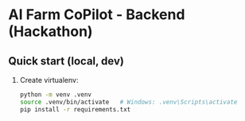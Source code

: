 # AI Farm CoPilot - Backend (Hackathon)

## Quick start (local, dev)
1. Create virtualenv:
   ```bash
   python -m venv .venv
   source .venv/bin/activate   # Windows: .venv\Scripts\activate
   pip install -r requirements.txt
